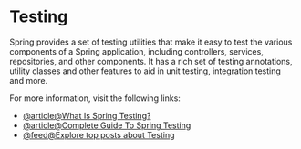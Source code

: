 # Testing

Spring provides a set of testing utilities that make it easy to test the various components of a Spring application, including controllers, services, repositories, and other components. It has a rich set of testing annotations, utility classes and other features to aid in unit testing, integration testing and more.

For more information, visit the following links:

- [@article@What Is Spring Testing?](https://www.developer.com/design/what-is-spring-testing/)
- [@article@Complete Guide To Spring Testing](https://www.lambdatest.com/blog/spring-testing/)
- [@feed@Explore top posts about Testing](https://app.daily.dev/tags/testing?ref=roadmapsh)
